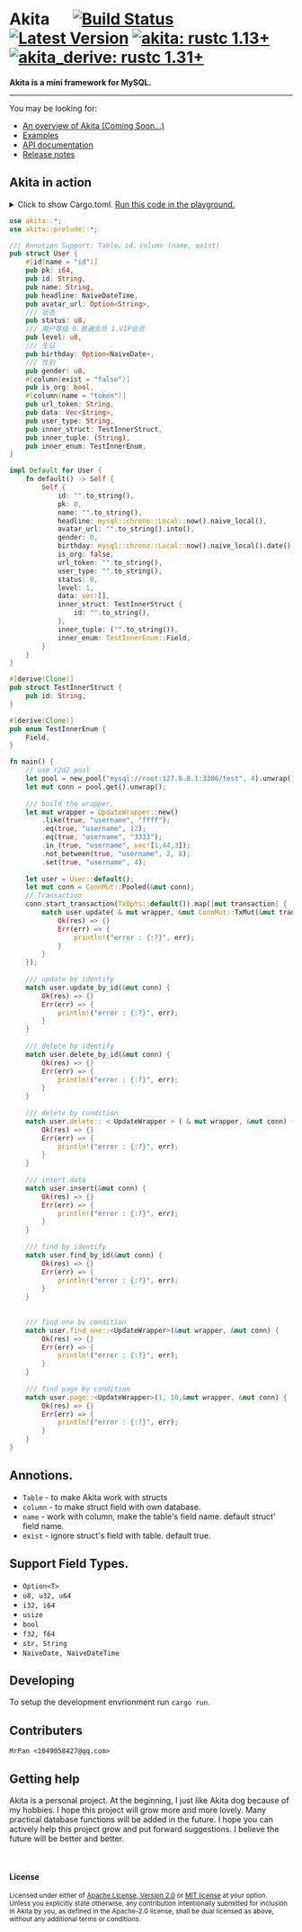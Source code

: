 # Akita &emsp; [![Build Status]][actions] [![Latest Version]][crates.io] [![akita: rustc 1.13+]][Rust 1.13] [![akita_derive: rustc 1.31+]][Rust 1.31]

[Build Status]: https://img.shields.io/docsrs/akita/0.1.4?style=plastic
[actions]: https://github.com/wslongchen/akita/actions?query=branch%3Amaster
[Latest Version]: https://img.shields.io/crates/v/akita?style=plastic
[crates.io]: https://crates.io/crates/akita
[akita: rustc 1.13+]: https://img.shields.io/badge/akita-rustc__1.31%2B-lightgrey
[akita_derive: rustc 1.31+]: https://img.shields.io/badge/akita__derive-rustc__1.31%2B-lightgrey
[Rust 1.13]: https://blog.rust-lang.org/2016/11/10/Rust-1.13.html
[Rust 1.31]: https://blog.rust-lang.org/2018/12/06/Rust-1.31-and-rust-2018.html

**Akita is a mini framework for MySQL.**

---

You may be looking for:

- [An overview of Akita (Coming Soon...)]()
- [Examples](https://github.com/wslongchen/akita/blob/master/tests/akita.rs)
- [API documentation](https://docs.rs/akita/0.1.3/akita/)
- [Release notes](https://github.com/wslongchen/akita/releases)

## Akita in action

<details>
<summary>
Click to show Cargo.toml.
<a href="https://play.rust-lang.org/?edition=2018&gist=72755f28f99afc95e01d63174b28c1f5" target="_blank">Run this code in the playground.</a>
</summary>

```toml
[dependencies]

# The core APIs, including the Table traits. Always
# required when using Akita. using #[derive(Table)] 
# to make Akita work with structs defined in your crate.
akita = { version = "1.0", features = ["derive"] }

```

</details>
<p></p>

```rust
use akita::*;
use akita::prelude::*;

/// Annotion Support: Table、id、column (name, exist)
pub struct User {
    #[id(name = "id")]
    pub pk: i64,
    pub id: String,
    pub name: String,
    pub headline: NaiveDateTime,
    pub avatar_url: Option<String>,
    /// 状态
    pub status: u8,
    /// 用户等级 0.普通会员 1.VIP会员
    pub level: u8,
    /// 生日
    pub birthday: Option<NaiveDate>,
    /// 性别
    pub gender: u8,
    #[column(exist = "false")]
    pub is_org: bool,
    #[column(name = "token")]
    pub url_token: String,
    pub data: Vec<String>,
    pub user_type: String,
    pub inner_struct: TestInnerStruct,
    pub inner_tuple: (String),
    pub inner_enum: TestInnerEnum,
}

impl Default for User {
    fn default() -> Self {
        Self {
            id: "".to_string(),
            pk: 0,
            name: "".to_string(),
            headline: mysql::chrono::Local::now().naive_local(),
            avatar_url: "".to_string().into(),
            gender: 0,
            birthday: mysql::chrono::Local::now().naive_local().date().into(),
            is_org: false,
            url_token: "".to_string(),
            user_type: "".to_string(),
            status: 0,
            level: 1,
            data: vec![],
            inner_struct: TestInnerStruct {
                id: "".to_string(),
            },
            inner_tuple: ("".to_string()),
            inner_enum: TestInnerEnum::Field,
        }
    }
}

#[derive(Clone)]
pub struct TestInnerStruct {
    pub id: String,
}

#[derive(Clone)]
pub enum TestInnerEnum {
    Field,
}

fn main() {
    // use r2d2 pool
    let pool = new_pool("mysql://root:127.0.0.1:3306/test", 4).unwrap();
    let mut conn = pool.get().unwrap();
 
    /// build the wrapper.
    let mut wrapper = UpdateWrapper::new()
        .like(true, "username", "ffff");
        .eq(true, "username", 12);
        .eq(true, "username", "3333");
        .in_(true, "username", vec![1,44,3]);
        .not_between(true, "username", 2, 8);
        .set(true, "username", 4);
    
    let user = User::default();
    let mut conn = ConnMut::Pooled(&mut conn);
    // Transaction
    conn.start_transaction(TxOpts::default()).map(|mut transaction| {
        match user.update( & mut wrapper, &mut ConnMut::TxMut(&mut transaction)) {
            Ok(res) => {}
            Err(err) => {
                println!("error : {:?}", err);
            }
        }
    });
    
    /// update by identify
    match user.update_by_id(&mut conn) {
        Ok(res) => {}
        Err(err) => {
            println!("error : {:?}", err);
        }
    }
    
    /// delete by identify
    match user.delete_by_id(&mut conn) {
        Ok(res) => {}
        Err(err) => {
            println!("error : {:?}", err);
        }
    }
    
    /// delete by condition
    match user.delete:: < UpdateWrapper > ( & mut wrapper, &mut conn) {
        Ok(res) => {}
        Err(err) => {
            println!("error : {:?}", err);
        }
    }
    
    /// insert data
    match user.insert(&mut conn) {
        Ok(res) => {}
        Err(err) => {
            println!("error : {:?}", err);
        }
    }
    
    /// find by identify
    match user.find_by_id(&mut conn) {
        Ok(res) => {}
        Err(err) => {
            println!("error : {:?}", err);
        }
    }
    
    
    /// find one by condition
    match user.find_one::<UpdateWrapper>(&mut wrapper, &mut conn) {
        Ok(res) => {}
        Err(err) => {
            println!("error : {:?}", err);
        }
    }
    
    /// find page by condition
    match user.page::<UpdateWrapper>(1, 10,&mut wrapper, &mut conn) {
        Ok(res) => {}
        Err(err) => {
            println!("error : {:?}", err);
        }
    }
}
```


## Annotions.

* ```Table``` - to make Akita work with structs
* ```column``` - to make struct field with own database.
* ```name``` - work with column, make the table's field name. default struct' field name.
* ```exist``` - ignore struct's field with table. default true.

## Support Field Types.
 
* ```Option<T>```
* ```u8, u32, u64```
* ```i32, i64```
* ```usize```
* ```bool```
* ```f32, f64```
* ```str, String```
* ```NaiveDate, NaiveDateTime```
 
## Developing

To setup the development envrionment run `cargo run`.

## Contributers

	MrPan <1049058427@qq.com>

## Getting help

Akita is a personal project. At the beginning, I just like Akita dog because of my hobbies.
I hope this project will grow more and more lovely. Many practical database functions will 
be added in the future. I hope you can actively help this project grow and put forward suggestions.
I believe the future will be better and better.

[#general]: https://discord.com/channels/273534239310479360/274215136414400513
[#beginners]: https://discord.com/channels/273534239310479360/273541522815713281
[#rust-usage]: https://discord.com/channels/442252698964721669/443150878111694848
[zulip]: https://rust-lang.zulipchat.com/#narrow/stream/122651-general
[stackoverflow]: https://stackoverflow.com/questions/tagged/rust
[/r/rust]: https://www.reddit.com/r/rust
[discourse]: https://users.rust-lang.org

<br>

#### License

<sup>
Licensed under either of <a href="LICENSE-APACHE">Apache License, Version
2.0</a> or <a href="LICENSE-MIT">MIT license</a> at your option.
</sup>

<br>

<sub>
Unless you explicitly state otherwise, any contribution intentionally submitted
for inclusion in Akita by you, as defined in the Apache-2.0 license, shall be
dual licensed as above, without any additional terms or conditions.
</sub>
